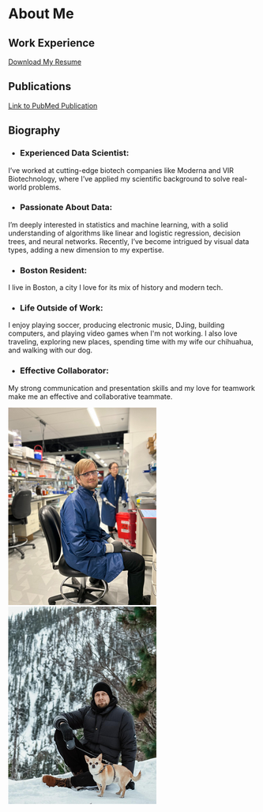 # About Me

## Work Experience

<a href="assets/md/assets/Pavel_Makarov_Resume.pdf"
download>Download My Resume </a>


## Publications
[Link to PubMed Publication](https://pubmed.ncbi.nlm.nih.gov/29947151/)

## Biography
- ### Experienced Data Scientist: 
I’ve worked at cutting-edge biotech companies like Moderna and VIR Biotechnology, where I’ve applied my scientific background to solve real-world problems.
- ### Passionate About Data:
I’m deeply interested in statistics and machine learning, with a solid understanding of algorithms like linear and logistic regression, decision trees, and neural networks. Recently, I’ve become intrigued by visual data types, adding a new dimension to my expertise.
- ### Boston Resident: 
I live in Boston, a city I love for its mix of history and modern tech.
- ### Life Outside of Work:
I enjoy playing soccer, producing electronic music, DJing, building computers, and playing video games when I'm not working. I also love traveling, exploring new places, spending time with my wife our chihuahua, and walking with our dog.
- ### Effective Collaborator: 
My strong communication and presentation skills and my love for teamwork make me an effective and collaborative teammate.

![Laboratory](/assets/images/lab.png)           ![Me and my dog](/assets/images/with_chester.png) 
